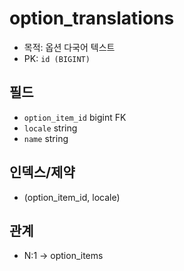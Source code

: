 # option_translations

- 목적: 옵션 다국어 텍스트
- PK: `id (BIGINT)`

## 필드
- `option_item_id` bigint FK
- `locale` string
- `name` string

## 인덱스/제약
- (option_item_id, locale)

## 관계
- N:1 → option_items
